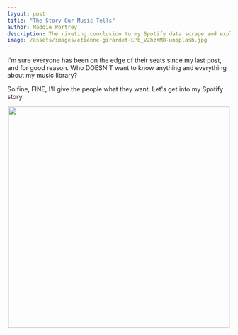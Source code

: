 ```yaml
---
layout: post
title: "The Story Our Music Tells"
author: Maddie Portrey
description: The riveting conclusion to my Spotify data scrape and exploration
image: /assets/images/etienne-girardet-EP6_VZhzXM8-unsplash.jpg
---
```


I'm sure everyone has been on the edge of their seats since my last post, and for good reason. Who DOESN'T want to know anything and everything about my music library? 

So fine, FINE, I'll give the people what they want. Let's get into my Spotify story.

<p align="center">
<img src="https://raw.githubusercontent.com/maddiekkay/my386blog/main/assets/images/ardian-lumi-6Woj_wozqmA-unsplash.jpg" alt="" style="width:500px;"/>
</p>